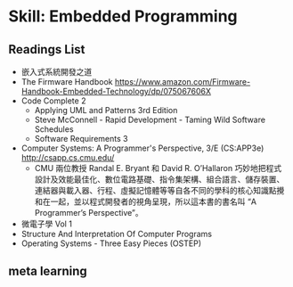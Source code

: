 # Skill: Embedded Programming

## Readings List
* 嵌入式系統開發之道
* The Firmware Handbook https://www.amazon.com/Firmware-Handbook-Embedded-Technology/dp/075067606X
* Code Complete 2
  * Applying UML and Patterns 3rd Edition
  * Steve McConnell - Rapid Development - Taming Wild Software Schedules
  * Software Requirements 3
* Computer Systems: A Programmer's Perspective, 3/E (CS:APP3e) http://csapp.cs.cmu.edu/
  * CMU 兩位教授 Randal E. Bryant 和 David R. O’Hallaron 巧妙地把程式設計及效能最佳化、數位電路基礎、指令集架構、組合語言、儲存裝置、連結器與載入器、行程、虛擬記憶體等等自各不同的學科的核心知識點攪和在一起，並以程式開發者的視角呈現，所以這本書的書名叫 “A Programmer’s Perspective”。
* 微電子學 Vol 1
* Structure And Interpretation Of Computer Programs
* Operating Systems - Three Easy Pieces (OSTEP)

## meta learning
